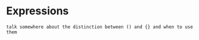 # Expressions

```admonish danger title="TODO"
talk somewhere about the distinction between () and {} and when to use them
```
